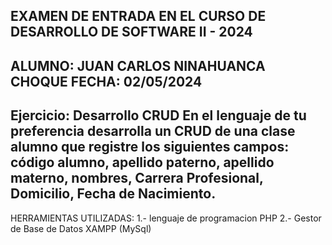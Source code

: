 EXAMEN DE ENTRADA EN EL CURSO DE DESARROLLO DE SOFTWARE II - 2024
------------------------------------------------------------------
ALUMNO: JUAN CARLOS NINAHUANCA CHOQUE
FECHA: 02/05/2024
------------------------------------------------------------------
Ejercicio: Desarrollo CRUD
En el lenguaje de tu preferencia  desarrolla un CRUD de una clase alumno que registre los siguientes campos: código alumno, apellido paterno,
apellido materno, nombres, Carrera Profesional, Domicilio, Fecha de Nacimiento.
------------------------------------------------------------------
HERRAMIENTAS UTILIZADAS:
1.- lenguaje de programacion PHP
2.- Gestor de Base de Datos XAMPP (MySql)

